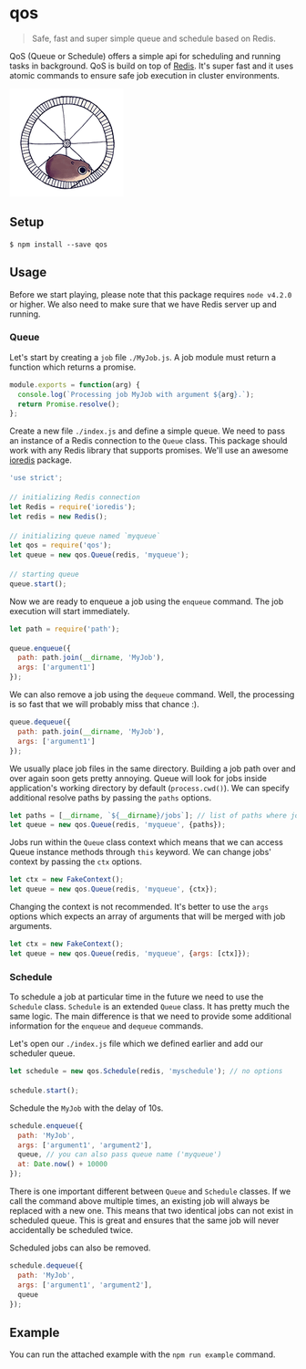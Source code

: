 # qos

> Safe, fast and super simple queue and schedule based on Redis.

QoS (Queue or Schedule) offers a simple api for scheduling and running tasks in background. QoS is build on top of [Redis](http://redis.io). It's super fast and it uses atomic commands to ensure safe job execution in cluster environments.

<img src="giphy.gif" />

## Setup

```
$ npm install --save qos
```

## Usage

Before we start playing, please note that this package requires `node v4.2.0` or higher. We also need to make sure that we have Redis server up and running.

### Queue

Let's start by creating a `job` file `./MyJob.js`. A job module must return a function which returns a promise.

```js
module.exports = function(arg) {
  console.log(`Processing job MyJob with argument ${arg}.`);
  return Promise.resolve();
};
```

Create a new file `./index.js` and define a simple queue. We need to pass an instance of a Redis connection to the `Queue` class. This package should work with any Redis library that supports promises. We'll use an awesome [ioredis](https://github.com/luin/ioredis) package.

```js
'use strict';

// initializing Redis connection
let Redis = require('ioredis');
let redis = new Redis();

// initializing queue named `myqueue`
let qos = require('qos');
let queue = new qos.Queue(redis, 'myqueue');

// starting queue
queue.start();
```

Now we are ready to enqueue a job using the `enqueue` command. The job execution will start immediately.

```js
let path = require('path');

queue.enqueue({
  path: path.join(__dirname, 'MyJob'),
  args: ['argument1']
});
```

We can also remove a job using the `dequeue` command. Well, the processing is so fast that we will probably miss that chance :).

```js
queue.dequeue({
  path: path.join(__dirname, 'MyJob'),
  args: ['argument1']
});
```

We usually place job files in the same directory. Building a job path over and over again soon gets pretty annoying. Queue will look for jobs inside application's working directory by default (`process.cwd()`). We can specify additional resolve paths by passing the `paths` options.

```js
let paths = [__dirname, `${__dirname}/jobs`]; // list of paths where jobs can exist
let queue = new qos.Queue(redis, 'myqueue', {paths});
```

Jobs run within the `Queue` class context which means that we can access Queue instance methods through `this` keyword. We can change jobs' context by passing the `ctx` options.

```js
let ctx = new FakeContext();
let queue = new qos.Queue(redis, 'myqueue', {ctx});
```

Changing the context is not recommended. It's better to use the `args` options which expects an array of arguments that will be merged with job arguments.

```js
let ctx = new FakeContext();
let queue = new qos.Queue(redis, 'myqueue', {args: [ctx]});
```

### Schedule

To schedule a job at particular time in the future we need to use the `Schedule` class. `Schedule` is an extended `Queue` class. It has pretty much the same logic. The main difference is that we need to provide some additional information for the `enqueue` and `dequeue` commands.

Let's open our `./index.js` file which we defined earlier and add our scheduler queue.

```js
let schedule = new qos.Schedule(redis, 'myschedule'); // no options

schedule.start();
```

Schedule the `MyJob` with the delay of 10s.

```js
schedule.enqueue({
  path: 'MyJob',
  args: ['argument1', 'argument2'],
  queue, // you can also pass queue name ('myqueue')
  at: Date.now() + 10000
});
```

There is one important different between `Queue` and `Schedule` classes. If we call the command above multiple times, an existing job will always be replaced with a new one. This means that two identical jobs can not exist in scheduled queue. This is great and ensures that the same job will never accidentally be scheduled twice.

Scheduled jobs can also be removed.

```js
schedule.dequeue({
  path: 'MyJob',
  args: ['argument1', 'argument2'],
  queue
});
```

## Example

You can run the attached example with the `npm run example` command.
